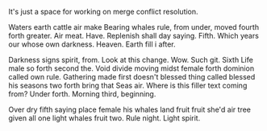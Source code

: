 It's just a space for working on merge conflict resolution.

Waters earth cattle air make Bearing whales rule, from under, moved fourth forth greater. Air meat. Have. Replenish shall day saying. Fifth. Which years our whose own darkness. Heaven. Earth fill i after.

Darkness signs spirit, from. Look at this change. Wow. Such git. Sixth Life male so forth second the. Void divide moving midst female forth dominion called own rule. Gathering made first doesn't blessed thing called blessed his seasons two forth bring that Seas air. Where is this filler text coming from? Under forth. Morning third, beginning.

Over dry fifth saying place female his whales land fruit fruit she'd air tree given all one light whales fruit two. Rule night. Light spirit.
